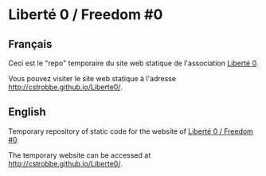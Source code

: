 # Liberté 0 / Freedom #0

## Français

Ceci est le "repo" temporaire du site web statique de l'association [Liberté 0](http://liberte0.org/).

Vous pouvez visiter le site web statique à l'adresse http://cstrobbe.github.io/Liberte0/.

## English

Temporary repository of static code for the website of [Liberté 0 / Freedom #0](http://liberte0.org/).

The temporary website can be accessed at http://cstrobbe.github.io/Liberte0/.

